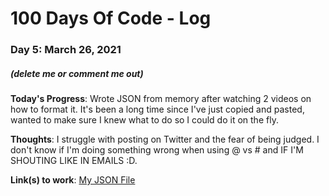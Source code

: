 # 100 Days Of Code - Log


### Day 5: March 26, 2021 
##### (delete me or comment me out)

**Today's Progress**: Wrote JSON from memory after watching 2 videos on how to format it.  It's been a long time since I've just copied and pasted, wanted to make sure I knew what to do so I could do it on the fly.

**Thoughts**: I struggle with posting on Twitter and the fear of being judged.  I don't know if I'm doing something wrong when using @ vs # and IF I'M SHOUTING LIKE IN EMAILS :D. 

**Link(s) to work**: [My JSON File](https://github.com/infinitesprints/100-days-of-code/blob/master/day5.json)
